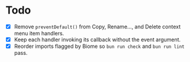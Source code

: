 # Todo

- [x] Remove `preventDefault()` from Copy, Rename…, and Delete context menu item handlers.
- [x] Keep each handler invoking its callback without the event argument.
- [x] Reorder imports flagged by Biome so `bun run check` and `bun run lint` pass.
